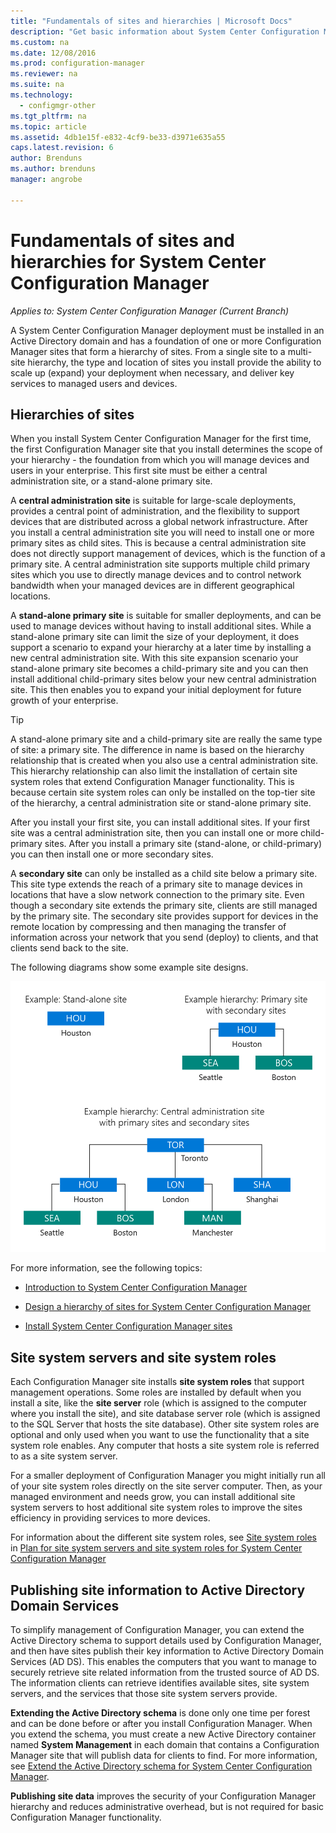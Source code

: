 ```yaml
---
title: "Fundamentals of sites and hierarchies | Microsoft Docs"
description: "Get basic information about System Center Configuration Manager sites and hierarchies."
ms.custom: na
ms.date: 12/08/2016
ms.prod: configuration-manager
ms.reviewer: na
ms.suite: na
ms.technology:
  - configmgr-other
ms.tgt_pltfrm: na
ms.topic: article
ms.assetid: 4db1e15f-e832-4cf9-be33-d3971e635a55
caps.latest.revision: 6
author: Brenduns
ms.author: brenduns
manager: angrobe

---
```

# Fundamentals of sites and hierarchies for System Center Configuration Manager

*Applies to: System Center Configuration Manager (Current Branch)*

A System Center Configuration Manager deployment must be installed in an Active Directory domain and has a foundation of one or more Configuration Manager sites that form a hierarchy of sites. From a single site to a multi-site hierarchy, the type and location of sites you install provide the ability to scale up (expand) your deployment when necessary, and deliver key services to managed users and devices.

## Hierarchies of sites
When you install System Center Configuration Manager for the first time, the first Configuration Manager site that you install determines the scope of your hierarchy - the foundation from which you will manage devices and users in your enterprise. This first site must be either a central administration site, or a stand-alone primary site.  

 A **central administration site** is suitable for large-scale deployments,  provides a central point of administration, and the flexibility to support devices that are distributed across a global network infrastructure. After you install a  central administration site you will need to install one or more primary sites as child sites.  This is because a central administration site does not directly support management of devices, which is the function of a primary site. A central administration site supports multiple child primary sites which you use to directly manage devices and to control network bandwidth when your managed devices are in different geographical locations.  

 A **stand-alone primary site** is suitable for smaller deployments, and can be used to manage devices without having to install additional sites. While a stand-alone primary site can limit the size of your deployment, it does support a scenario to expand your hierarchy at a later time by installing a new central administration site. With this site expansion scenario your stand-alone primary site becomes a child-primary site and you can then install additional child-primary sites below your new central administration site.  This then enables you to expand your initial deployment for future growth of your enterprise.  

> [!TIP]  
>  A stand-alone primary site and a child-primary site are really the same type of site: a primary site. The difference in name is based on the hierarchy relationship that is created when you also use a central administration site.  This hierarchy relationship can also limit the installation of certain site system roles that extend Configuration Manager functionality. This is because certain site system roles can only be installed on the top-tier site of the hierarchy, a central administration site or stand-alone primary site.  

 After you install your first site, you can install additional sites.  If your first site was a central administration site, then you can install one or more child-primary sites.  After you install a primary site (stand-alone, or child-primary) you can then install one or more secondary sites.  

 A **secondary site** can only be installed as a child site below a primary site. This site type extends the reach of a primary site to manage devices in locations that have a slow network connection to the primary site.   Even though a secondary site extends the primary site, clients are still managed by the primary site. The secondary site provides support for devices in the remote location by compressing and then managing the transfer of   information across your network that you send (deploy) to clients,  and that clients send back to the site.  

 The following diagrams show some example site designs.  

 ![Hierarchy examples](media/Hierarchy_examples.png)  

 For more information, see the following topics:  

-   [Introduction to System Center Configuration Manager](../../core/understand/introduction.md)  

-   [Design a hierarchy of sites for System Center Configuration Manager](../../core/plan-design/hierarchy/design-a-hierarchy-of-sites.md)  

-   [Install System Center Configuration Manager sites](/sccm/core/servers/deploy/install/installing-sites)  

## Site system servers and site system roles  
 Each Configuration Manager site installs **site system roles** that support  management operations.  Some roles are installed by default when you install a site, like the **site  server** role (which is assigned to the computer where you install the site), and site database server role (which is assigned to the SQL Server that hosts the site database). Other site system roles are optional and only used when you want to use the functionality that a site system role enables.  Any computer that hosts a site system role is referred to as a site system server.  

 For a smaller deployment of Configuration Manager you might initially run all of your site system roles directly on the site server computer. Then, as your managed environment and needs grow, you can  install additional site system servers to host additional site system roles to improve the sites efficiency in providing services to more devices.  

 For information about the different site system roles, see [Site system roles](../../core/plan-design/hierarchy/plan-for-site-system-servers-and-site-system-roles.md#bkmk_planroles) in [Plan for site system servers and site system roles for System Center Configuration Manager](../../core/plan-design/hierarchy/plan-for-site-system-servers-and-site-system-roles.md)  

## Publishing site information to Active Directory Domain Services  
 To simplify management of Configuration Manager, you can extend the Active Directory schema to support details used by Configuration Manager,  and then have sites publish their key information to Active Directory Domain Services (AD DS). This enables the computers that you want to manage to securely retrieve site related  information from the trusted source of AD DS. The information clients can retrieve identifies available sites, site system servers, and the services that those site system servers provide.  

 **Extending the Active Directory schema** is done only one time per forest and can be done before or after you install Configuration Manager.   When you  extend the schema, you must create a new Active Directory container named **System Management** in each domain that contains a Configuration Manager site that will publish data for clients to find. For more information, see [Extend the Active Directory schema for System Center Configuration Manager](../../core/plan-design/network/extend-the-active-directory-schema.md).  

 **Publishing site data** improves the security of your Configuration Manager hierarchy and reduces administrative overhead, but  is not required for basic Configuration Manager functionality.  
